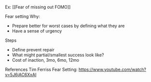 Ex:
[[Fear of missing out FOMO]]

Fear setting
Why: 
* Prepare better for worst cases by defining what they are
* Have a sense of urgency

Steps
- Define prevent repair
- What might partial/smallest success look like?
- Cost of inaction, 3mo, 6mo, 12mo

References
Tim Ferriss Fear Setting: https://www.youtube.com/watch?v=5J6jAC6XxAI

